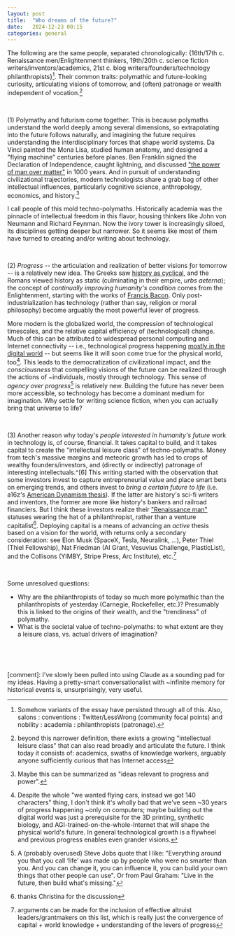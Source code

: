 ```yaml
---
layout: post
title:  "Who dreams of the future?"
date:   2024-12-23 00:15
categories: general
---
```


The following are the same people, separated chronologically: {16th/17th c. Renaissance men/Enlightenment thinkers, 19th/20th c. science fiction writers/inventors/academics, 21st c. blog writers/founders/technology philanthropists}[^1]. Their common traits: polymathic and future-looking curiosity, articulating visions of tomorrow, and (often) patronage or wealth independent of vocation.[^2] 

&nbsp;

(1) Polymathy and futurism come together. This is because polymaths understand the world deeply among several dimensions, so extrapolating into the future follows naturally, and imagining the future requires understanding the interdisciplinary forces that shape world systems. Da Vinci painted the Mona Lisa, studied human anatomy, and designed a "flying machine" centuries before planes. Ben Franklin signed the Declaration of Independence, caught lightning, and discussed ["the power of man over matter"](https://founders.archives.gov/documents/Franklin/01-31-02-0325) in 1000 years. And in pursuit of understanding civilizational trajectories, modern technologists share a grab bag of other intellectual influences, particularly cognitive science, anthropology, economics, and history.[^3]

I call people of this mold techno-polymaths. Historically academia was the pinnacle of intellectual freedom in this flavor, housing thinkers like John von Neumann and Richard Feynman. Now the ivory tower is increasingly siloed, its disciplines getting deeper but narrower. So it seems like most of them have turned to creating and/or writing about technology.

&nbsp;

(2) *Progress* -- the articulation and realization of better visions ƒor tomorrow -- is a relatively new idea. The Greeks saw [history as cyclical](https://www.depts.ttu.edu/westernciv/mc_progress/progress_unit2.php), and the Romans viewed history as static (culminating in their empire, *urbs aeterna*); the concept of *continually improving humanity's condition* comes from the Enlightenment, starting with the works of [Francis Bacon](https://plato.stanford.edu/entries/francis-bacon/). Only post-industrialization has technology (rather than say, religion or moral philosophy) become arguably the most powerful lever of progress.

More modern is the globalized world, the compression of technological timescales, and the relative capital efficiency of (technological) change. Much of this can be attributed to widespread personal computing and Internet connectivity -- i.e., technological progress happening [mostly in the digital world](https://foundersfund.com/2017/01/manifesto/) -- but seems like it will soon come true for the physical world, too[^4]. This leads to the democratization of civilizational impact, and the *consciousness* that compelling visions of the future can be realized through the actions of ~individuals, mostly through technology. This sense of *agency over progress*[^5] is relatively new. Building the future has never been more accessible, so technology has become a dominant medium for imagination. Why settle for writing science fiction, when you can actually bring that universe to life?

&nbsp;

(3) Another reason why today's *people interested in humanity's future* work in technology is, of course, financial. It takes capital to build, and it takes capital to create the "intellectual leisure class" of techno-polymaths. Money from tech's massive margins and meteoric growth has led to crops of wealthy founders/investors, and (directly or indirectly) patronage of interesting intellectuals.^[6] This writing started with the observation that some investors invest to capture entrepreneurial value and place smart bets on emerging trends, and others invest to *bring a certain future to life* (i.e. a16z's [American Dynamism thesis](https://a16z.com/american-dynamism/)). If the latter are history's sci-fi writers and inventors, the former are more like history's bankers and railroad financiers. But I think these investors realize their ["Renaissance man"](https://x.com/gerad_t0d/status/1873443612509528226) statuses wearing the hat of a philanthropist, rather than a venture capitalist[^7]. Deploying capital is a means of advancing an *active* thesis based on a vision for the world, with returns only a secondary consideration: see Elon Musk (SpaceX, Tesla, Neuralink, ...), Peter Thiel (Thiel Fellowship), Nat Friedman (AI Grant, Vesuvius Challenge, PlasticList), and the Collisons (YIMBY, Stripe Press, Arc Institute), etc.[^8] 

&nbsp;

Some unresolved questions:
- Why are the philanthropists of today so much more polymathic than the philanthropists of yesterday (Carnegie, Rockefeller, etc.)? Presumably this is linked to the origins of their wealth, and the "trendiness" of polymathy.
- What is the societal value of techno-polymaths: to what extent are they a leisure class, vs. actual drivers of imagination?

&nbsp;

&nbsp;

[^1]: Somehow variants of the essay have persisted through all of this. Also, salons : conventions : Twitter/LessWrong (community focal points) and nobility : academia : philanthropists (patronage).

[^2]: beyond this narrower definition, there exists a growing "intellectual leisure class" that can also read broadly and articulate the future. I think today it consists of: academics, swaths of knowledge workers, arguably anyone sufficiently curious that has Internet access

[^3]: Maybe this can be summarized as "ideas relevant to progress and power".

[^4]: Despite the whole "we wanted flying cars, instead we got 140 characters" thing, I don't think it's wholly bad that we've seen ~30 years of progress happening ~only on computers; maybe building out the digital world was just a prerequisite for the 3D printing, synthetic biology, and AGI-trained-on-the-whole-Internet that will shape the physical world's future. In general technological growth is a flywheel and previous progress enables even grander visions.

[^5]: A (probably overused) Steve Jobs quote that I like: "Everything around you that you call ‘life’ was made up by people who were no smarter than you. And you can change it, you can influence it, you can build your own things that other people can use". Or from Paul Graham: "Live in the future, then build what's missing."

[^6]: Substack subscriptions, many grant/fellowship programs

[^7]: thanks Christina for the discussion

[^8]: arguments can be made for the inclusion of effective altruist leaders/grantmakers on this list, which is really just the convergence of capital + world knowledge + understanding of the levers of progress

[comment]: I've slowly been pulled into using Claude as a sounding pad for my ideas. Having a pretty-smart conversationalist with ~infinite memory for historical events is, unsurprisingly, very useful.